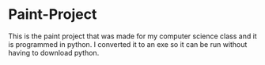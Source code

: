 # Paint-Project
This is the paint project that was made for my computer science class and it is programmed in python. I converted it to an exe so it can be run without having to download python.
